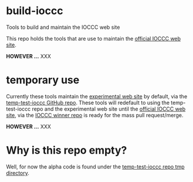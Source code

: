 # build-ioccc
Tools to build and maintain the IOCCC web site

This repo holds the tools that are use to maintain the [official IOCCC web site](https://www.ioccc.org).

**HOWEVER ...** XXX

# temporary use
Currently these tools maintain the [experimental web site](https://ioccc-src.github.io/temp-test-ioccc/)
by default, via the  [temp-test-ioccc GitHub repo](https://github.com/ioccc-src/temp-test-ioccc).
These tools will redefault to using the temp-test-ioccc repo and the experimental web site
until the [official IOCCC web site](https://www.ioccc.org), via the
[IOCCC winner repo](https://github.com/ioccc-src/winner) is ready for the mass pull request/merge.


**HOWEVER ...** XXX

# Why is this repo empty?
Well, for now the alpha code is found under the [temp-test-ioccc repo tmp directory](https://github.com/ioccc-src/temp-test-ioccc/tree/master/tmp).

